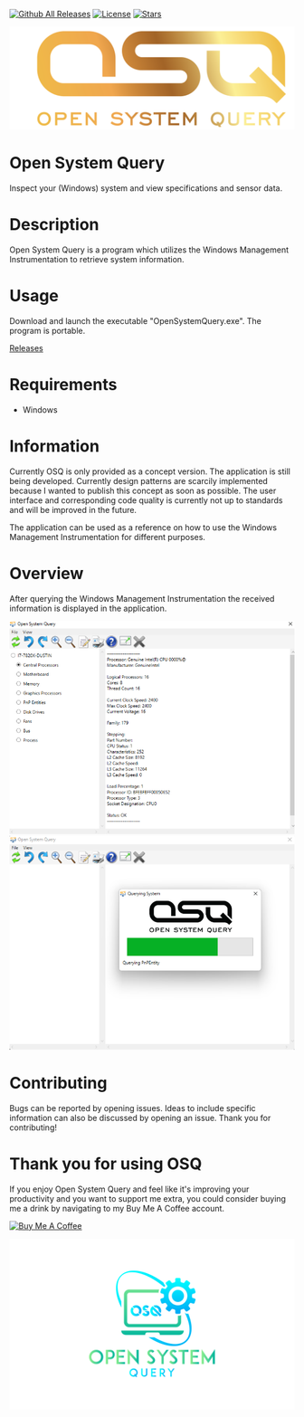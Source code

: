 [![Github All Releases](https://img.shields.io/github/downloads/jetspiking/OpenSystemQuery/total.svg)]()
[![License](https://img.shields.io/github/license/jetspiking/OpenSystemQuery.svg)]()
[![Stars](https://img.shields.io/github/stars/jetspiking/OpenSystemQuery.svg)]()


<img src="https://github.com/jetspiking/OpenSystemQuery/blob/main/Images/OpenSystemQuery.png?raw=true">

# Open System Query
Inspect your (Windows) system and view specifications and sensor data.

# Description
Open System Query is a program which utilizes the Windows Management Instrumentation to retrieve system information.  

# Usage
Download and launch the executable "OpenSystemQuery.exe". The program is portable.

[Releases](https://github.com/jetspiking/OpenSystemQuery/releases)

# Requirements
- Windows

# Information
Currently OSQ is only provided as a concept version. The application is still being developed. Currently design patterns are scarcily implemented because I wanted to publish this concept as soon as possible. The user interface and corresponding code quality is currently not up to standards and will be improved in the future.

The application can be used as a reference on how to use the Windows Management Instrumentation for different purposes.

# Overview
After querying the Windows Management Instrumentation the received information is displayed in the application.

<img src="https://github.com/jetspiking/OpenSystemQuery/blob/main/Images/OpenSystemQueryConcept.png?raw=true" >
<img src="https://github.com/jetspiking/OpenSystemQuery/blob/main/Images/OpenSystemQueryLoading.png?raw=true" >

# Contributing
Bugs can be reported by opening issues. Ideas to include specific information can also be discussed by opening an issue. Thank you for contributing!

# Thank you for using OSQ
If you enjoy Open System Query and feel like it's improving your productivity and you want to support me extra, you could consider buying me a drink by navigating to my Buy Me A Coffee account.

<a href="https://www.buymeacoffee.com/DustinHendriks" target="_blank"><img src="https://cdn.buymeacoffee.com/buttons/default-orange.png" alt="Buy Me A Coffee" height="41" width="174"></a>

<img src="https://github.com/jetspiking/OpenSystemQuery/blob/main/Images/PNG1.png?raw=true">
